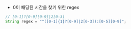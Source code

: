 
- 0이 패딩된 시간을 찾기 위한 regex

```java
// [0-1]?[0-9][0-9]|2[0-3]
String regex = "^([0-1]{1}?[0-9]|2[0-3]):[0-5][0-9]";
```